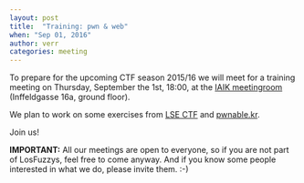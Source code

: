 ```yaml
---
layout: post
title:  "Training: pwn & web"
when: "Sep 01, 2016"
author: verr
categories: meeting
---
```


To prepare for the upcoming CTF season 2015/16 we will meet for a training meeting on Thursday, September the 1st, 18:00, at the [IAIK meetingroom](https://online.tugraz.at/tug_online/ris.ris?pOrgNr=983&pQuellGeogrBTypNr=5&pZielGeogrBTypNr=5&pZielGeogrBerNr=3020009&pRaumNr=4839&pActionFlag=A&pShowEinzelraum=J) (Inffeldgasse 16a, ground floor).

We plan to work on some exercises from [LSE CTF](https://ctf.lse.epita.fr/ex/) and [pwnable.kr](http://pwnable.kr/play.php).

Join us!

**IMPORTANT:**
All our meetings are open to everyone, so if you are not part of LosFuzzys, feel free to come anyway. And if you know some people interested in what we do, please invite them. :-)
